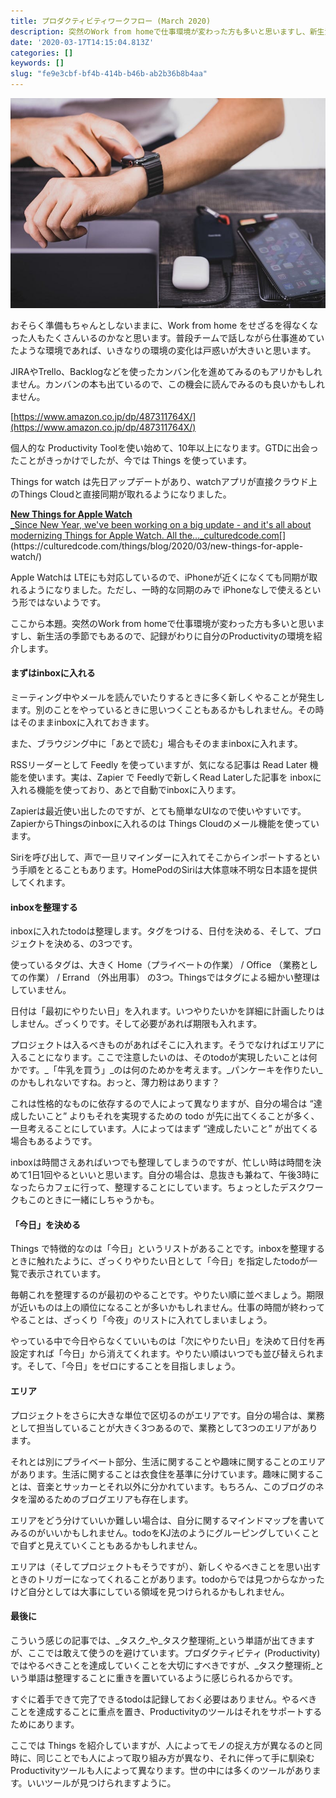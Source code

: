 ```yaml
---
title: プロダクティビティワークフロー (March 2020)
description: 突然のWork from homeで仕事環境が変わった方も多いと思いますし、新生活の季節でもあるので、記録がわりに自分のProductivityの環境を紹介します。
date: '2020-03-17T14:15:04.813Z'
categories: []
keywords: []
slug: "fe9e3cbf-bf4b-414b-b46b-ab2b36b8b4aa"
---
```

![](1__Ql0tf9HCcqsK5v2SuElzZQ.jpeg)

おそらく準備もちゃんとしないままに、Work from home をせざるを得なくなった人もたくさんいるのかなと思います。普段チームで話しながら仕事進めていたような環境であれば、いきなりの環境の変化は戸惑いが大きいと思います。

JIRAやTrello、Backlogなどを使ったカンバン化を進めてみるのもアリかもしれません。カンバンの本も出ているので、この機会に読んでみるのも良いかもしれません。

[https://www.amazon.co.jp/dp/487311764X/](https://www.amazon.co.jp/dp/487311764X/)

個人的な Productivity Toolを使い始めて、10年以上になります。GTDに出会ったことがきっかけでしたが、今では Things を使っています。

Things for watch は先日アップデートがあり、watchアプリが直接クラウド上のThings Cloudと直接同期が取れるようになりました。

[**New Things for Apple Watch**  
_Since New Year, we've been working on a big update - and it's all about modernizing Things for Apple Watch. All the…_culturedcode.com](https://culturedcode.com/things/blog/2020/03/new-things-for-apple-watch/ "https://culturedcode.com/things/blog/2020/03/new-things-for-apple-watch/")[](https://culturedcode.com/things/blog/2020/03/new-things-for-apple-watch/)

Apple Watchは LTEにも対応しているので、iPhoneが近くになくても同期が取れるようになりました。ただし、一時的な同期のみで iPhoneなしで使えるという形ではないようです。

ここから本題。突然のWork from homeで仕事環境が変わった方も多いと思いますし、新生活の季節でもあるので、記録がわりに自分のProductivityの環境を紹介します。

#### まずはinboxに入れる

ミーティング中やメールを読んでいたりするときに多く新しくやることが発生します。別のことをやっているときに思いつくこともあるかもしれません。その時はそのままinboxに入れておきます。

また、ブラウジング中に「あとで読む」場合もそのままinboxに入れます。

RSSリーダーとして Feedly を使っていますが、気になる記事は Read Later 機能を使います。実は、Zapier で Feedlyで新しくRead Laterした記事を inboxに入れる機能を使っており、あとで自動でinboxに入ります。

Zapierは最近使い出したのですが、とても簡単なUIなので使いやすいです。ZapierからThingsのinboxに入れるのは Things Cloudのメール機能を使っています。

Siriを呼び出して、声で一旦リマインダーに入れてそこからインポートするという手順をとることもあります。HomePodのSiriは大体意味不明な日本語を提供してくれます。

#### inboxを整理する

inboxに入れたtodoは整理します。タグをつける、日付を決める、そして、プロジェクトを決める、の3つです。

使っているタグは、大きく Home（プライベートの作業） / Office （業務としての作業） / Errand （外出用事） の3つ。Thingsではタグによる細かい整理はしていません。

日付は「最初にやりたい日」を入れます。いつやりたいかを詳細に計画したりはしません。ざっくりです。そして必要があれば期限も入れます。

プロジェクトは入るべきものがあればそこに入れます。そうでなければエリアに入ることになります。ここで注意したいのは、そのtodoが実現したいことは何かです。_「牛乳を買う」_のは何のためかを考えます。_パンケーキを作りたい_のかもしれないですね。おっと、薄力粉はあります？

これは性格的なものに依存するので人によって異なりますが、自分の場合は “達成したいこと” よりもそれを実現するための todo が先に出てくることが多く、一旦考えることにしています。人によってはまず “達成したいこと” が出てくる場合もあるようです。

inboxは時間さえあればいつでも整理してしまうのですが、忙しい時は時間を決めて1日1回やるといいと思います。自分の場合は、息抜きも兼ねて、午後3時になったらカフェに行って、整理することにしています。ちょっとしたデスクワークもこのときに一緒にしちゃうかも。

#### 「今日」を決める

Things で特徴的なのは「今日」というリストがあることです。inboxを整理するときに触れたように、ざっくりやりたい日として「今日」を指定したtodoが一覧で表示されています。

毎朝これを整理するのが最初のやることです。やりたい順に並べましょう。期限が近いものは上の順位になることが多いかもしれません。仕事の時間が終わってやることは、ざっくり「今夜」のリストに入れてしまいましょう。

やっている中で今日やらなくていいものは「次にやりたい日」を決めて日付を再設定すれば「今日」から消えてくれます。やりたい順はいつでも並び替えられます。そして、「今日」をゼロにすることを目指しましょう。

#### エリア

プロジェクトをさらに大きな単位で区切るのがエリアです。自分の場合は、業務として担当していることが大きく3つあるので、業務として3つのエリアがあります。

それとは別にプライベート部分、生活に関することや趣味に関することのエリアがあります。生活に関することは衣食住を基準に分けています。趣味に関することは、音楽とサッカーとそれ以外に分かれています。もちろん、このブログのネタを溜めるためのブログエリアも存在します。

エリアをどう分けていいか難しい場合は、自分に関するマインドマップを書いてみるのがいいかもしれません。todoをKJ法のようにグルーピングしていくことで自ずと見えていくこともあるかもしれません。

エリアは（そしてプロジェクトもそうですが）、新しくやるべきことを思い出すときのトリガーになってくれることがあります。todoからでは見つからなかったけど自分としては大事にしている領域を見つけられるかもしれません。

#### 最後に

こういう感じの記事では、_タスク_や_タスク整理術_という単語が出てきますが、ここでは敢えて使うのを避けています。プロダクティビティ (Productivity) ではやるべきことを達成していくことを大切にすべきですが、_タスク整理術_という単語は整理することに重きを置いているように感じられるからです。

すぐに着手できて完了できるtodoは記録しておく必要はありません。やるべきことを達成することに重点を置き、Productivityのツールはそれをサポートするためにあります。

ここでは Things を紹介していますが、人によってモノの捉え方が異なるのと同時に、同じことでも人によって取り組み方が異なり、それに伴って手に馴染む Productivityツールも人によって異なります。世の中には多くのツールがあります。いいツールが見つけられますように。